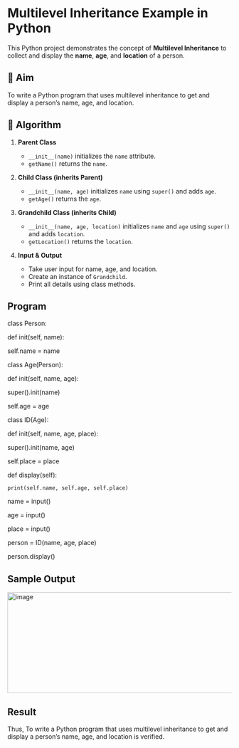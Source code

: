 # Multilevel Inheritance Example in Python

This Python project demonstrates the concept of **Multilevel Inheritance** to collect and display the **name**, **age**, and **location** of a person.

## 🎯 Aim

To write a Python program that uses multilevel inheritance to get and display a person’s name, age, and location.

## 🧠 Algorithm

1. **Parent Class**  
   - `__init__(name)` initializes the `name` attribute.  
   - `getName()` returns the `name`.

2. **Child Class (inherits Parent)**  
   - `__init__(name, age)` initializes `name` using `super()` and adds `age`.  
   - `getAge()` returns the `age`.

3. **Grandchild Class (inherits Child)**  
   - `__init__(name, age, location)` initializes `name` and `age` using `super()` and adds `location`.  
   - `getLocation()` returns the `location`.

4. **Input & Output**  
   - Take user input for name, age, and location.  
   - Create an instance of `Grandchild`.  
   - Print all details using class methods.

## Program
class Person: 

def init(self, name): 

self.name = name

class Age(Person): 

def init(self, name, age): 

super().init(name) 

self.age = age

class ID(Age): 

def init(self, name, age, place): 

super().init(name, age) 

self.place = place

def display(self):
    
    print(self.name, self.age, self.place)

name = input() 

age = input() 

place = input()

person = ID(name, age, place)

person.display()

## Sample Output
<img width="716" height="227" alt="image" src="https://github.com/user-attachments/assets/4c147eea-0a55-40e1-bfbc-0599c0f239d8" />

## Result
Thus, To write a Python program that uses multilevel inheritance to get and display a person’s name, age, and location is verified.
